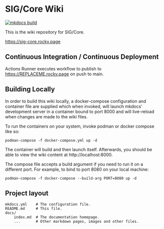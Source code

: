 # SIG/Core Wiki
[![mkdocs build](https://github.com/rocky-linux/sig-core-wiki/actions/workflows/gh.yml/badge.svg)](https://github.com/rocky-linux/sig-core-wiki/actions/workflows/gh.yml)

This is the wiki repository for SIG/Core.

https://sig-core.rocky.page

## Continuous Integration / Continuous Deployment

Actions Runner executes workflow to publish to https://REPLACEME.rocky.page on push to main.

## Building Locally

In order to build this wiki locally, a docker-compose configuration and container file are supplied which when invoked, will launch mkdocs' development server in a container bound to port 8000 and will live-reload when changes are made to the wiki files.

To run the containers on your system, invoke podman or docker compose like so:

```
podman-compose -f docker-compose.yml up -d
```

The container will build and then launch itself. Afterwards, you should be able to view the wiki content at http://localhost:8000. 

The compose file accepts a build argument if you need to run it on a different port. For example, to bind to port 8080 on your local machine:

```
podman-compose -f docker-compose --build-arg PORT=8080 up -d
```

## Project layout

    mkdocs.yml    # The configuration file.
    README.md     # This file.
    docs/
        index.md  # The documentation homepage.
        ...       # Other markdown pages, images and other files.

